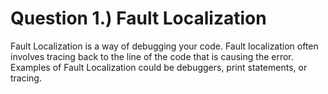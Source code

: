 # Question 1.) Fault Localization
Fault Localization is a way of debugging your code. Fault localization often involves tracing back
to the line of the code that is causing the error. Examples of Fault Localization could be debuggers, print statements, or tracing.
